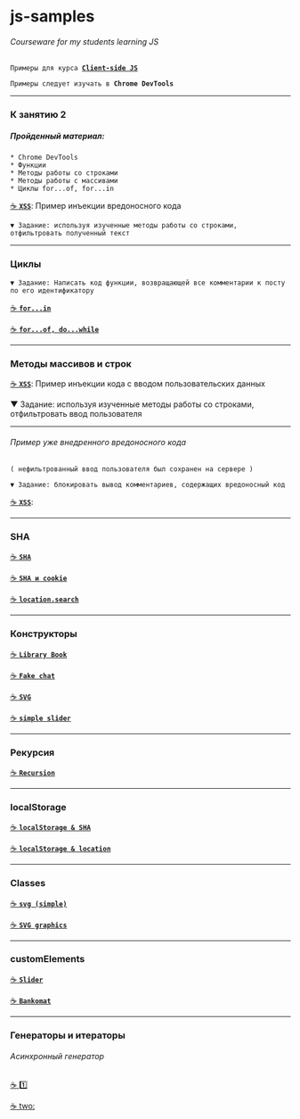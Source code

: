 # js-samples

###### Courseware for my students learning JS

`Примеры для курса `[**`Client-side JS`**](https://github.com/garevna/js-course/wiki)

`Примеры следует изучать в `**`Chrome DevTools`**

***

### К занятию 2

##### Пройденный материал:

    * Chrome DevTools
    * Функции
    * Методы работы со строками
    * Методы работы с массивами
    * Циклы for...of, for...in

[:coffee: **`XSS`**](https://garevna.github.io/js-samples/#01): Пример инъекции вредоносного кода

`▼ Задание: используя изученные методы работы со строками, отфильтровать полученный текст`

***

### Циклы

`▼ Задание: Написать код функции, возвращающей все комментарии к посту по его идентификатору`

[:coffee: **`for...in`**](https://garevna.github.io/js-samples/#02)

[:coffee: **`for...of, do...while`**](https://garevna.github.io/js-samples/#05)

***

### Методы массивов и строк

[:coffee: **`XSS`**](https://garevna.github.io/js-samples/#03): Пример инъекции кода с вводом пользовательских данных

▼ Задание: используя изученные методы работы со строками, отфильтровать ввод пользователя

***

###### Пример уже внедренного вредоносного кода

`( нефильтрованный ввод пользователя был сохранен на сервере )`

`▼ Задание: блокировать вывод комментариев, содержащих вредоносный код`

[:coffee: **`XSS`**](https://garevna.github.io/js-samples/#04):

***

### SHA

[:coffee: **`SHA`**](https://garevna.github.io/js-samples/#07)

[:coffee: **`SHA и cookie`**](https://garevna.github.io/js-samples/#09)


[](https://garevna.github.io/js-samples/#08)


[:coffee: **`location.search`**](https://garevna.github.io/js-samples/#11)

***

### Конструкторы

[:coffee: **`Library Book`**](https://garevna.github.io/js-samples/#10)

[:coffee: **`Fake chat`**](https://garevna.github.io/js-samples/#12)

[:coffee: **`SVG`**](https://garevna.github.io/js-samples/#14)

[:coffee: **`simple slider`**](https://garevna.github.io/js-samples/#17)

***

### Рекурсия

[:coffee: **`Recursion`**](https://garevna.github.io/js-samples/#13)


***

### localStorage

[:coffee: **`localStorage & SHA`**](https://garevna.github.io/js-samples/#15)

[:coffee: **`localStorage & location`**](https://garevna.github.io/js-samples/#16)

***

### Classes

[:coffee: **`svg (simple)`**](https://garevna.github.io/js-samples/#18)

[:coffee: **`SVG graphics`**](https://garevna.github.io/js-samples/#06)

***

### customElements

[:coffee: **`Slider`**](https://garevna.github.io/js-samples/#19)

[:coffee: **`Bankomat`**](https://garevna.github.io/js-samples/#20)

***

### Генераторы и итераторы

###### Асинхронный генератор

[:coffee: :one:](https://garevna.github.io/js-samples/#23)

[:coffee: two:](https://garevna.github.io/js-samples/#22)
